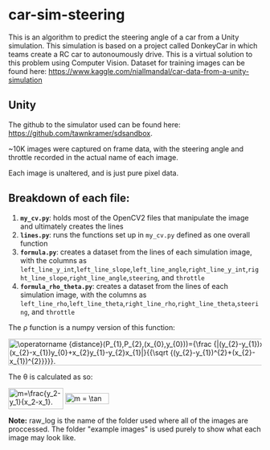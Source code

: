 # car-sim-steering
This is an algorithm to predict the steering angle of a car from a Unity simulation. This simulation is based on a project called DonkeyCar in which teams create a RC car to autonoumously drive. This is a virtual solution to this problem using Computer Vision. Dataset for training images can be found here: https://www.kaggle.com/niallmandal/car-data-from-a-unity-simulation

## Unity
The github to the simulator used can be found here: https://github.com/tawnkramer/sdsandbox.

~10K images were captured on frame data, with the steering angle and throttle recorded in the actual name of each image.

Each image is unaltered, and is just pure pixel data.

## Breakdown of each file:
1) **`my_cv.py`**: holds most of the OpenCV2 files that manipulate the image and ultimately creates the lines
2) **`lines.py`**: runs the functions set up in `my_cv.py` defined as one overall function
3) **`formula.py`**: creates a dataset from the lines of each simulation image, with the columns as `left_line_y_int`,`left_line_slope`,`left_line_angle`,`right_line_y_int`,`right_line_slope`,`right_line_angle`,`steering`, and `throttle`
3) **`formula_rho_theta.py`**: creates a dataset from the lines of each simulation image, with the columns as `left_line_rho`,`left_line_theta`,`right_line_rho`,`right_line_theta`,`steering`, and `throttle`

The ρ function is a numpy version of this function:

<img src="https://wikimedia.org/api/rest_v1/media/math/render/svg/be2ab4a9d9d77f1623a2723891f652028a7a328d" class="mwe-math-fallback-image-inline" aria-hidden="true" style="vertical-align: -3.171ex; width:71.253ex; height:7.009ex;" alt="\operatorname {distance}(P_{1},P_{2},(x_{0},y_{0}))={\frac  {|(y_{2}-y_{1})x_{0}-(x_{2}-x_{1})y_{0}+x_{2}y_{1}-y_{2}x_{1}|}{{\sqrt  {(y_{2}-y_{1})^{2}+(x_{2}-x_{1})^{2}}}}}.">

The θ is calculated as so:

<img src="https://wikimedia.org/api/rest_v1/media/math/render/svg/72263d5113a7cc985f29fc9fc4b3f5e85dd5bbe5" class="mwe-math-fallback-image-inline" aria-hidden="true" style="vertical-align: -2.171ex; width:14.23ex; height:5.509ex;" alt="m=\frac{y_2-y_1}{x_2-x_1}.">
<img src="https://wikimedia.org/api/rest_v1/media/math/render/svg/9e53a5ce7db600961ae411d4d1fbef636a62ddb9" class="mwe-math-fallback-image-inline" aria-hidden="true" style="vertical-align: -0.838ex; width:11.398ex; height:2.843ex;" alt="m = \tan (\theta)">

**Note:** raw_log is the name of the folder used where all of the images are proccessed. The folder "example images" is used purely to show what each image may look like.
